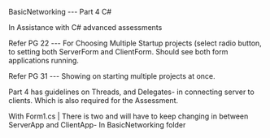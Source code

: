 BasicNetworking --- Part 4 C#

In Assistance with C# advanced assessments

Refer PG 22 --- For Choosing Multiple Startup projects (select radio button, to setting 
both ServerForm and ClientForm. Should see both form applications running.

Refer PG 31 --- Showing on starting multiple projects at once.

Part 4 has guidelines on Threads, and Delegates- in connecting server to clients.
Which is also required for the Assessment.

With Form1.cs | There is two and will have to keep changing in between ServerApp and ClientApp- In BasicNetworking folder
